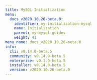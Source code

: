 ```yaml
---
title: MySQL Initialization
menu:
  docs_v2020.10.26-beta.0:
    identifier: my-initialization-mysql
    name: Initialization
    parent: my-mysql-guides
    weight: 41
menu_name: docs_v2020.10.26-beta.0
info:
  cli: v0.14.0-beta.5
  community: v0.14.0-beta.5
  enterprise: v0.1.0-beta.5
  installer: v0.14.0-beta.5
  version: v2020.10.26-beta.0
---
```


